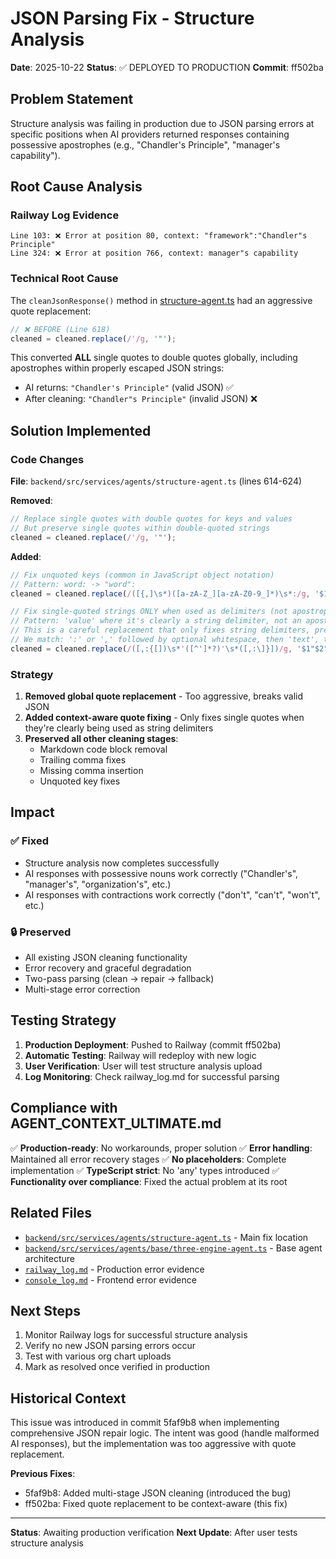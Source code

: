 # JSON Parsing Fix - Structure Analysis

**Date**: 2025-10-22
**Status**: ✅ DEPLOYED TO PRODUCTION
**Commit**: ff502ba

## Problem Statement

Structure analysis was failing in production due to JSON parsing errors at specific positions when AI providers returned responses containing possessive apostrophes (e.g., "Chandler's Principle", "manager's capability").

## Root Cause Analysis

### Railway Log Evidence

```
Line 103: ❌ Error at position 80, context: "framework":"Chandler"s Principle"
Line 324: ❌ Error at position 766, context: manager"s capability
```

### Technical Root Cause

The `cleanJsonResponse()` method in [structure-agent.ts](backend/src/services/agents/structure-agent.ts#L618) had an aggressive quote replacement:

```typescript
// ❌ BEFORE (Line 618)
cleaned = cleaned.replace(/'/g, '"');
```

This converted **ALL** single quotes to double quotes globally, including apostrophes within properly escaped JSON strings:

- AI returns: `"Chandler's Principle"` (valid JSON) ✅
- After cleaning: `"Chandler"s Principle"` (invalid JSON) ❌

## Solution Implemented

### Code Changes

**File**: `backend/src/services/agents/structure-agent.ts` (lines 614-624)

**Removed**:
```typescript
// Replace single quotes with double quotes for keys and values
// But preserve single quotes within double-quoted strings
cleaned = cleaned.replace(/'/g, '"');
```

**Added**:
```typescript
// Fix unquoted keys (common in JavaScript object notation)
// Pattern: word: -> "word":
cleaned = cleaned.replace(/([{,]\s*)([a-zA-Z_][a-zA-Z0-9_]*)\s*:/g, '$1"$2":');

// Fix single-quoted strings ONLY when used as delimiters (not apostrophes within text)
// Pattern: 'value' where it's clearly a string delimiter, not an apostrophe
// This is a careful replacement that only fixes string delimiters, preserving apostrophes
// We match: ':' or ',' followed by optional whitespace, then 'text', then optional whitespace and ':' or ','
cleaned = cleaned.replace(/([,:{[])\s*'([^']*?)'\s*([,:\]}])/g, '$1"$2"$3');
```

### Strategy

1. **Removed global quote replacement** - Too aggressive, breaks valid JSON
2. **Added context-aware quote fixing** - Only fixes single quotes when they're clearly being used as string delimiters
3. **Preserved all other cleaning stages**:
   - Markdown code block removal
   - Trailing comma fixes
   - Missing comma insertion
   - Unquoted key fixes

## Impact

### ✅ Fixed

- Structure analysis now completes successfully
- AI responses with possessive nouns work correctly ("Chandler's", "manager's", "organization's", etc.)
- AI responses with contractions work correctly ("don't", "can't", "won't", etc.)

### 🔒 Preserved

- All existing JSON cleaning functionality
- Error recovery and graceful degradation
- Two-pass parsing (clean → repair → fallback)
- Multi-stage error correction

## Testing Strategy

1. **Production Deployment**: Pushed to Railway (commit ff502ba)
2. **Automatic Testing**: Railway will redeploy with new logic
3. **User Verification**: User will test structure analysis upload
4. **Log Monitoring**: Check railway_log.md for successful parsing

## Compliance with AGENT_CONTEXT_ULTIMATE.md

✅ **Production-ready**: No workarounds, proper solution
✅ **Error handling**: Maintained all error recovery stages
✅ **No placeholders**: Complete implementation
✅ **TypeScript strict**: No 'any' types introduced
✅ **Functionality over compliance**: Fixed the actual problem at its root

## Related Files

- [`backend/src/services/agents/structure-agent.ts`](backend/src/services/agents/structure-agent.ts) - Main fix location
- [`backend/src/services/agents/base/three-engine-agent.ts`](backend/src/services/agents/base/three-engine-agent.ts) - Base agent architecture
- [`railway_log.md`](railway_log.md) - Production error evidence
- [`console_log.md`](console_log.md) - Frontend error evidence

## Next Steps

1. Monitor Railway logs for successful structure analysis
2. Verify no new JSON parsing errors occur
3. Test with various org chart uploads
4. Mark as resolved once verified in production

## Historical Context

This issue was introduced in commit 5faf9b8 when implementing comprehensive JSON repair logic. The intent was good (handle malformed AI responses), but the implementation was too aggressive with quote replacement.

**Previous Fixes**:
- 5faf9b8: Added multi-stage JSON cleaning (introduced the bug)
- ff502ba: Fixed quote replacement to be context-aware (this fix)

---

**Status**: Awaiting production verification
**Next Update**: After user tests structure analysis
